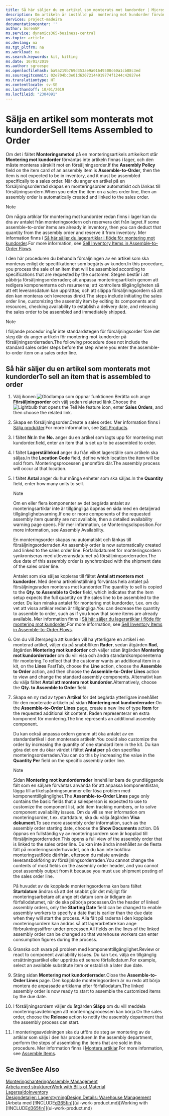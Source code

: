 ```yaml
---
title: Så här säljer du en artikel som monterats mot kundorder | Microsoft Docs
description: Om artikeln är inställd på  montering mot kundorder förväntas inte artikeln finnas i lager, och den måste monteras särskilt mot en försäljningsorder. När du anger en artikel på en försäljningsorderrad skapas en monteringsorder automatiskt och länkas till försäljningsordern.
services: project-madeira
documentationcenter: ''
author: SorenGP
ms.service: dynamics365-business-central
ms.topic: article
ms.devlang: na
ms.tgt_pltfrm: na
ms.workload: na
ms.search.keywords: kit, kitting
ms.date: 10/01/2019
ms.author: sgroespe
ms.openlocfilehash: ba9a219b769d353ae9a01649500c60a1cb88c3ed
ms.sourcegitcommit: 02e704bc3e01d62072144919774f1244c42827e4
ms.translationtype: HT
ms.contentlocale: sv-SE
ms.lasthandoff: 10/01/2019
ms.locfileid: "2304091"
---
```

# <a name="sell-items-assembled-to-order"></a><span data-ttu-id="4c99e-104">Sälja en artikel som monterats mot kundorder</span><span class="sxs-lookup"><span data-stu-id="4c99e-104">Sell Items Assembled to Order</span></span>
<span data-ttu-id="4c99e-105">Om det i fältet **Monteringsmetod** på en monteringsartikels artikelkort står **Montering mot kundorder** förväntas inte artikeln finnas i lager, och den måste monteras särskilt mot en försäljningsorder.</span><span class="sxs-lookup"><span data-stu-id="4c99e-105">If the **Assembly Policy** field on the item card of an assembly item is **Assemble-to-Order**, then the item is not expected to be in inventory, and it must be assembled specifically to a sales order.</span></span> <span data-ttu-id="4c99e-106">När du anger en artikel på en försäljningsorderrad skapas en monteringsorder automatiskt och länkas till försäljningsordern.</span><span class="sxs-lookup"><span data-stu-id="4c99e-106">When you enter the item on a sales order line, then an assembly order is automatically created and linked to the sales order.</span></span>  

> [!NOTE]  
>  <span data-ttu-id="4c99e-107">Om några artiklar för montering mot kundorder redan finns i lager kan du dra av antalet från monteringsordern och reservera det från lagret.</span><span class="sxs-lookup"><span data-stu-id="4c99e-107">If some assemble-to-order items are already in inventory, then you can deduct that quantity from the assembly order and reserve it from inventory.</span></span> <span data-ttu-id="4c99e-108">Mer information finns i [Så här säljer du lagerartiklar i flöde för montering mot kundorder](assembly-how-to-sell-assemble-to-order-items-and-inventory-items-together.md).</span><span class="sxs-lookup"><span data-stu-id="4c99e-108">For more information, see [Sell Inventory Items in Assemble-to-Order Flows](assembly-how-to-sell-assemble-to-order-items-and-inventory-items-together.md).</span></span>  

<span data-ttu-id="4c99e-109">I den här proceduren du behandla försäljningen av en artikel som ska monteras enligt de specifikationer som begärts av kunden.</span><span class="sxs-lookup"><span data-stu-id="4c99e-109">In this procedure, you process the sale of an item that will be assembled according to specifications that are requested by the customer.</span></span> <span data-ttu-id="4c99e-110">Stegen består i att påbörja försäljningsorderraden; att anpassa monteringsartikeln genom att redigera komponenterna och resurserna; att kontrollera tillgängligheten så att ett leveransdatum kan upprättas; och att släppa försäljningsordern så att den kan monteras och levereras direkt.</span><span class="sxs-lookup"><span data-stu-id="4c99e-110">The steps include initiating the sales order line, customizing the assembly item by editing its components and resources, checking availability to establish a delivery date, and releasing the sales order to be assembled and immediately shipped.</span></span>  

> [!NOTE]  
>  <span data-ttu-id="4c99e-111">I följande procedur ingår inte standardstegen för försäljningsorder före det steg där du anger artikeln för montering mot kundorder på försäljningsorderraden.</span><span class="sxs-lookup"><span data-stu-id="4c99e-111">The following procedure does not include the standard sales order steps before the step where you enter the assemble-to-order item on a sales order line.</span></span>  

## <a name="to-sell-an-item-that-is-assembled-to-order"></a><span data-ttu-id="4c99e-112">Så här säljer du en artikel som monterats mot kundorder</span><span class="sxs-lookup"><span data-stu-id="4c99e-112">To sell an item that is assembled to order</span></span>  
1.  <span data-ttu-id="4c99e-113">Välj ikonen ![Glödlampa som öppnar funktionen Berätta](media/ui-search/search_small.png "Glödlampa som öppnar funktionen Berätta") och ange **Försäljningsorder** och välj sedan relaterad länk.</span><span class="sxs-lookup"><span data-stu-id="4c99e-113">Choose the ![Lightbulb that opens the Tell Me feature](media/ui-search/search_small.png "Tell me what you want to do") icon, enter **Sales Orders**, and then choose the related link.</span></span>  
2.  <span data-ttu-id="4c99e-114">Skapa en försäljningsorder.</span><span class="sxs-lookup"><span data-stu-id="4c99e-114">Create a sales order.</span></span> <span data-ttu-id="4c99e-115">Mer information finns i [Sälja produkter](sales-how-sell-products.md).</span><span class="sxs-lookup"><span data-stu-id="4c99e-115">For more information, see [Sell Products](sales-how-sell-products.md).</span></span>  
3.  <span data-ttu-id="4c99e-116">I fältet **Nr.**</span><span class="sxs-lookup"><span data-stu-id="4c99e-116">In the **No.**</span></span> <span data-ttu-id="4c99e-117">anger du en artikel som lagts upp för montering mot kundorder.</span><span class="sxs-lookup"><span data-stu-id="4c99e-117">field, enter an item that is set up to be assembled to order.</span></span>  
4.  <span data-ttu-id="4c99e-118">I fältet **Lagerställekod** anger du från vilket lagerställe som artikeln ska säljas.</span><span class="sxs-lookup"><span data-stu-id="4c99e-118">In the **Location Code** field, define which location the item will be sold from.</span></span> <span data-ttu-id="4c99e-119">Monteringsprocessen genomförs där.</span><span class="sxs-lookup"><span data-stu-id="4c99e-119">The assembly process will occur at that location.</span></span>  
5.  <span data-ttu-id="4c99e-120">I fältet **Antal** anger du hur många enheter som ska säljas.</span><span class="sxs-lookup"><span data-stu-id="4c99e-120">In the **Quantity** field, enter how many units to sell.</span></span>  

    > [!NOTE]  
    >  <span data-ttu-id="4c99e-121">Om en eller flera komponenter av det begärda antalet av monteringsartiklar inte är tillgängliga öppnas en sida med en detaljerad tillgänglighetsvarning.</span><span class="sxs-lookup"><span data-stu-id="4c99e-121">If one or more components of the requested assembly item quantity are not available, then a detailed availability warning page opens.</span></span> <span data-ttu-id="4c99e-122">För mer information, se Monteringsdisposition.</span><span class="sxs-lookup"><span data-stu-id="4c99e-122">For more information, see Assembly Availability.</span></span>  

    <span data-ttu-id="4c99e-123">En monteringsorder skapas nu automatiskt och länkas till försäljningsorderraden.</span><span class="sxs-lookup"><span data-stu-id="4c99e-123">An assembly order is now automatically created and linked to the sales order line.</span></span> <span data-ttu-id="4c99e-124">Förfallodatumet för monteringsordern synkroniseras med utleveransdatumet på försäljningsorderraden.</span><span class="sxs-lookup"><span data-stu-id="4c99e-124">The due date of this assembly order is synchronized with the shipment date of the sales order line.</span></span>  

    <span data-ttu-id="4c99e-125">Antalet som ska säljas kopieras till fältet **Antal att montera mot kundorder**. Med denna artikelinställning förväntas hela antalet på försäljningsraden monteras mot kundorder.</span><span class="sxs-lookup"><span data-stu-id="4c99e-125">The quantity to sell is copied to the **Qty. to Assemble to Order** field, which indicates that the item setup expects the full quantity on the sales line to be assembled to the order.</span></span> <span data-ttu-id="4c99e-126">Du kan minska antalet för montering mot kundorder, t.ex. om du vet att vissa artiklar redan är tillgängliga.</span><span class="sxs-lookup"><span data-stu-id="4c99e-126">You can decrease the quantity to assemble to order, such as if you know that some items are already available.</span></span> <span data-ttu-id="4c99e-127">Mer information finns i [Så här säljer du lagerartiklar i flöde för montering mot kundorder](assembly-how-to-sell-inventory-items-in-assemble-to-order-flows.md).</span><span class="sxs-lookup"><span data-stu-id="4c99e-127">For more information, see [Sell Inventory Items in Assemble-to-Order Flows](assembly-how-to-sell-inventory-items-in-assemble-to-order-flows.md).</span></span>  

6.  <span data-ttu-id="4c99e-128">Om du vill återspegla att kunden vill ha ytterligare en artikel i en monterad artikel, väljer du på snabbfliken **Rader**, sedan åtgärden **Rad**, åtgärden **Montering mot kundorder** och väljer sdan åtgärden **Montering mot kundorderrader** om du vill visa och ändra standardkomponenterna för montering.</span><span class="sxs-lookup"><span data-stu-id="4c99e-128">To reflect that the customer wants an additional item in a kit, on the **Lines** FastTab, choose the **Line** action, choose the **Assemble to Order** action, and then choose the **Assemble-to-Order Lines** action to view and change the standard assembly components.</span></span> <span data-ttu-id="4c99e-129">Alternativt kan du välja fältet **Antal att montera mot kundorder**.</span><span class="sxs-lookup"><span data-stu-id="4c99e-129">Alternatively, choose the **Qty. to Assemble to Order** field.</span></span>  
7.  <span data-ttu-id="4c99e-130">Skapa en ny rad av typen **Artikel** för det begärda ytterligare innehållet för den monterade artikeln på sidan **Montering mot kundorderrader**.</span><span class="sxs-lookup"><span data-stu-id="4c99e-130">On the **Assemble-to-Order Lines** page, create a new line of type **Item** for the requested additional kit content.</span></span> <span data-ttu-id="4c99e-131">Raden representerar en extra komponent för montering.</span><span class="sxs-lookup"><span data-stu-id="4c99e-131">The line represents an additional assembly component.</span></span>  

    <span data-ttu-id="4c99e-132">Du kan också anpassa ordern genom att öka antalet av en standardartikel i den monterade artikeln.</span><span class="sxs-lookup"><span data-stu-id="4c99e-132">You could also customize the order by increasing the quantity of one standard item in the kit.</span></span> <span data-ttu-id="4c99e-133">Du kan göra det om du ökar värdet i fältet **Antal per** på den specifika monteringsorderraden.</span><span class="sxs-lookup"><span data-stu-id="4c99e-133">You can do this by increasing the value in the **Quantity Per** field on the specific assembly order line.</span></span>  

    > [!NOTE]  
    >  <span data-ttu-id="4c99e-134">Sidan **Montering mot kundorderrader** innehåller bara de grundläggande fält som en säljare förväntas använda för att anpassa komponentlistan, lägga till artikelspårningsnummer eller lösa problem med komponenttillgänglighet.</span><span class="sxs-lookup"><span data-stu-id="4c99e-134">The **Assemble-to-Order Lines** page only contains the basic fields that a salesperson is expected to use to customize the component list, add item tracking numbers, or to solve component availability issues.</span></span> <span data-ttu-id="4c99e-135">Om du vill se mer information om monteringsorder, t.ex. startdatum, ska du välja åtgärden **Visa dokument**.</span><span class="sxs-lookup"><span data-stu-id="4c99e-135">To see more assembly order information, such as the assembly order starting date, choose the **Show Documents** action.</span></span> <span data-ttu-id="4c99e-136">Då öppnas en fullständig vy av monteringsordern som är kopplad till försäljningsorderraden.</span><span class="sxs-lookup"><span data-stu-id="4c99e-136">This opens a full view of the assembly order that is linked to the sales order line.</span></span> <span data-ttu-id="4c99e-137">Du kan inte ändra innehållet av de flesta fält på monteringsorderhuvudet, och du kan inte bokföra monteringsutflöde därifrån, eftersom du måste använda leveransbokföring av försäljningsorderraden.</span><span class="sxs-lookup"><span data-stu-id="4c99e-137">You cannot change the contents of most fields on the assembly order header, and you cannot post assembly output from it because you must use shipment posting of the sales order line.</span></span>  
    >   
    >  <span data-ttu-id="4c99e-138">På huvudet av de kopplade monteringsorderna kan bara fältet **Startdatum** ändras så att det snabbt gör det möjligt för monteringsarbetare att ange ett datum som är tidigare än förfallodatumet, när de ska påbörja processen.</span><span class="sxs-lookup"><span data-stu-id="4c99e-138">On the header of linked assembly orders, only the **Starting Date** field can be changed to enable assembly workers to specify a date that is earlier than the due date when they will start the process.</span></span> <span data-ttu-id="4c99e-139">Alla fält på raderna i den kopplade monteringsordern kan ändras så att lagerarbetare kan ange förbrukningssiffror under processen.</span><span class="sxs-lookup"><span data-stu-id="4c99e-139">All fields on the lines of the linked assembly order can be changed so that warehouse workers can enter consumption figures during the process.</span></span>  

8.  <span data-ttu-id="4c99e-140">Granska och svara på problem med komponenttillgänglighet.</span><span class="sxs-lookup"><span data-stu-id="4c99e-140">Review or react to component availability issues.</span></span> <span data-ttu-id="4c99e-141">Du kan t.ex. välja en tillgänglig ersättningsartikel eller upprätta ett senare förfallodatum.</span><span class="sxs-lookup"><span data-stu-id="4c99e-141">For example, select an available substitute item or establish a later due date.</span></span>  
9. <span data-ttu-id="4c99e-142">Stäng sidan **Montering mot kundorderrader**.</span><span class="sxs-lookup"><span data-stu-id="4c99e-142">Close the **Assemble-to-Order Lines** page.</span></span> <span data-ttu-id="4c99e-143">Den kopplade monteringsordern är nu redo att börja montera de anpassade artiklarna efter förfallodatum.</span><span class="sxs-lookup"><span data-stu-id="4c99e-143">The linked assembly order is now ready to start to assemble the customized items by the due date.</span></span>  
10. <span data-ttu-id="4c99e-144">I försäljningsordern väljer du åtgärden **Släpp** om du vill meddela monteringsavdelningen att monteringsprocessen kan börja.</span><span class="sxs-lookup"><span data-stu-id="4c99e-144">On the sales order, choose the **Release** action to notify the assembly department that the assembly process can start.</span></span>  
11. <span data-ttu-id="4c99e-145">I monteringsavdelningen ska du utföra de steg av montering av de artiklar som säljs i den här proceduren.</span><span class="sxs-lookup"><span data-stu-id="4c99e-145">In the assembly department, perform the steps of assembling the items that are sold in this procedure.</span></span> <span data-ttu-id="4c99e-146">Mer information finns i [Montera artiklar](assembly-how-to-assemble-items.md).</span><span class="sxs-lookup"><span data-stu-id="4c99e-146">For more information, see [Assemble Items](assembly-how-to-assemble-items.md).</span></span>  

## <a name="see-also"></a><span data-ttu-id="4c99e-147">Se även</span><span class="sxs-lookup"><span data-stu-id="4c99e-147">See Also</span></span>  
[<span data-ttu-id="4c99e-148">Monteringshantering</span><span class="sxs-lookup"><span data-stu-id="4c99e-148">Assembly Management</span></span>](assembly-assemble-items.md)  
[<span data-ttu-id="4c99e-149">Arbeta med strukturer</span><span class="sxs-lookup"><span data-stu-id="4c99e-149">Work with Bills of Material</span></span>](inventory-how-work-BOMs.md)  
[<span data-ttu-id="4c99e-150">Lagersaldo</span><span class="sxs-lookup"><span data-stu-id="4c99e-150">Inventory</span></span>](inventory-manage-inventory.md)  
[<span data-ttu-id="4c99e-151">Designdetaljer: Lagerstyrning</span><span class="sxs-lookup"><span data-stu-id="4c99e-151">Design Details: Warehouse Management</span></span>](design-details-warehouse-management.md)  
<span data-ttu-id="4c99e-152">[Arbeta med [!INCLUDE[d365fin](includes/d365fin_md.md)]](ui-work-product.md)</span><span class="sxs-lookup"><span data-stu-id="4c99e-152">[Working with [!INCLUDE[d365fin](includes/d365fin_md.md)]](ui-work-product.md)</span></span>
